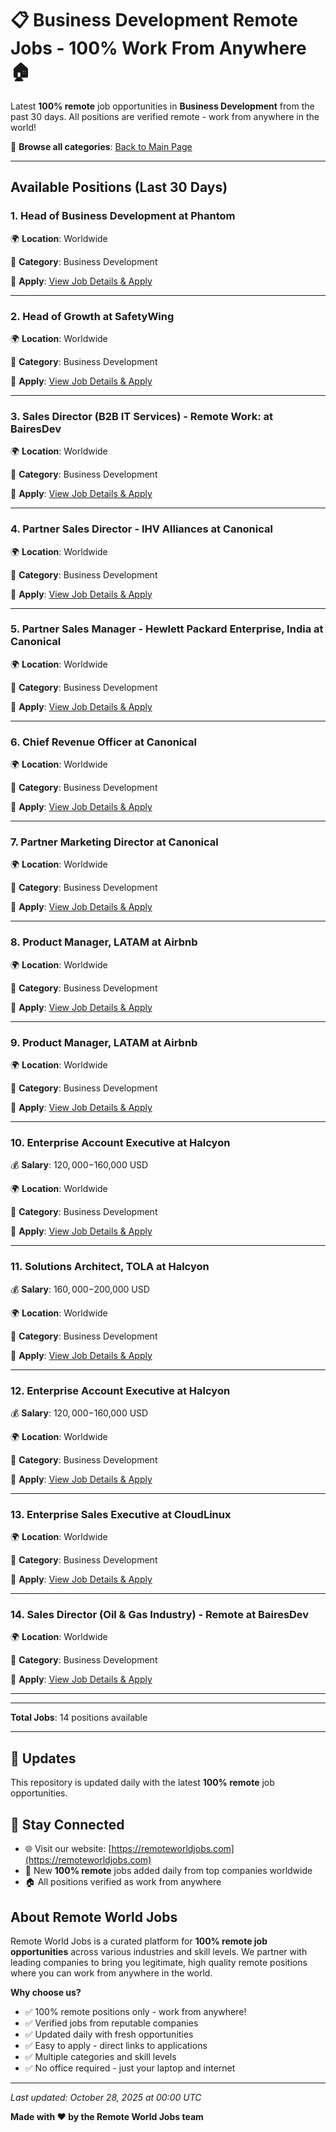 # 📋 Business Development Remote Jobs - 100% Work From Anywhere 🏠

Latest **100% remote** job opportunities in **Business Development** from the past 30 days. All positions are verified remote - work from anywhere in the world!

🔗 **Browse all categories**: [Back to Main Page](README.md)

---

## Available Positions (Last 30 Days)

### 1. Head of Business Development at Phantom

🌍 **Location**: Worldwide

📍 **Category**: Business Development

🔗 **Apply**: [View Job Details & Apply](https://remoteworldjobs.com/head-of-business-development-pantom)

---

### 2. Head of Growth at SafetyWing

🌍 **Location**: Worldwide

📍 **Category**: Business Development

🔗 **Apply**: [View Job Details & Apply](https://remoteworldjobs.com/head-of-growth-safetywing)

---

### 3. Sales Director (B2B IT Services) - Remote Work: at BairesDev

🌍 **Location**: Worldwide

📍 **Category**: Business Development

🔗 **Apply**: [View Job Details & Apply](https://remoteworldjobs.com/sales-director-remote-work-bairesdev)

---

### 4. Partner Sales Director - IHV Alliances at Canonical

🌍 **Location**: Worldwide

📍 **Category**: Business Development

🔗 **Apply**: [View Job Details & Apply](https://remoteworldjobs.com/partner-sales-director-ihv-alliances-canonical)

---

### 5. Partner Sales Manager - Hewlett Packard Enterprise, India at Canonical

🌍 **Location**: Worldwide

📍 **Category**: Business Development

🔗 **Apply**: [View Job Details & Apply](https://remoteworldjobs.com/partner-sales-manager-hewlett-packard-enterprise-india-canonical)

---

### 6. Chief Revenue Officer at Canonical

🌍 **Location**: Worldwide

📍 **Category**: Business Development

🔗 **Apply**: [View Job Details & Apply](https://remoteworldjobs.com/chief-revenue-officer-canonical)

---

### 7. Partner Marketing Director at Canonical

🌍 **Location**: Worldwide

📍 **Category**: Business Development

🔗 **Apply**: [View Job Details & Apply](https://remoteworldjobs.com/partner-marketing-director-canonical)

---

### 8. Product Manager, LATAM at Airbnb

🌍 **Location**: Worldwide

📍 **Category**: Business Development

🔗 **Apply**: [View Job Details & Apply](https://remoteworldjobs.com/product-manager-latam-sao-paulo-airbnb)

---

### 9. Product Manager, LATAM at Airbnb

🌍 **Location**: Worldwide

📍 **Category**: Business Development

🔗 **Apply**: [View Job Details & Apply](https://remoteworldjobs.com/product-manager-latam-airbnb)

---

### 10. Enterprise Account Executive at Halcyon

💰 **Salary**: $120,000-$160,000 USD

🌍 **Location**: Worldwide

📍 **Category**: Business Development

🔗 **Apply**: [View Job Details & Apply](https://remoteworldjobs.com/enterprise-account-executive-remote-halcyon)

---

### 11. Solutions Architect, TOLA at Halcyon

💰 **Salary**: $160,000-$200,000 USD

🌍 **Location**: Worldwide

📍 **Category**: Business Development

🔗 **Apply**: [View Job Details & Apply](https://remoteworldjobs.com/solutions-architect-tola-halcyon)

---

### 12. Enterprise Account Executive at Halcyon

💰 **Salary**: $120,000-$160,000 USD

🌍 **Location**: Worldwide

📍 **Category**: Business Development

🔗 **Apply**: [View Job Details & Apply](https://remoteworldjobs.com/enterprise-account-executive-halcyon)

---

### 13. Enterprise Sales Executive at CloudLinux

🌍 **Location**: Worldwide

📍 **Category**: Business Development

🔗 **Apply**: [View Job Details & Apply](https://remoteworldjobs.com/enterprise-sales-executive-cloudlinux)

---

### 14. Sales Director (Oil & Gas Industry) - Remote at BairesDev

🌍 **Location**: Worldwide

📍 **Category**: Business Development

🔗 **Apply**: [View Job Details & Apply](https://remoteworldjobs.com/sales-director-full-time-bairesdev)

---


---

**Total Jobs**: 14 positions available

---

## 🔄 Updates

This repository is updated daily with the latest **100% remote** job opportunities.

## 📧 Stay Connected

- 🌐 Visit our website: [https://remoteworldjobs.com](https://remoteworldjobs.com)
- 💼 New **100% remote** jobs added daily from top companies worldwide
- 🏠 All positions verified as work from anywhere

## About Remote World Jobs

Remote World Jobs is a curated platform for **100% remote job opportunities** across various industries and skill levels. We partner with leading companies to bring you legitimate, high quality remote positions where you can work from anywhere in the world.

**Why choose us?**
- ✅ 100% remote positions only - work from anywhere!
- ✅ Verified jobs from reputable companies
- ✅ Updated daily with fresh opportunities
- ✅ Easy to apply - direct links to applications
- ✅ Multiple categories and skill levels
- ✅ No office required - just your laptop and internet

---

_Last updated: October 28, 2025 at 00:00 UTC_

**Made with ❤️ by the Remote World Jobs team**
